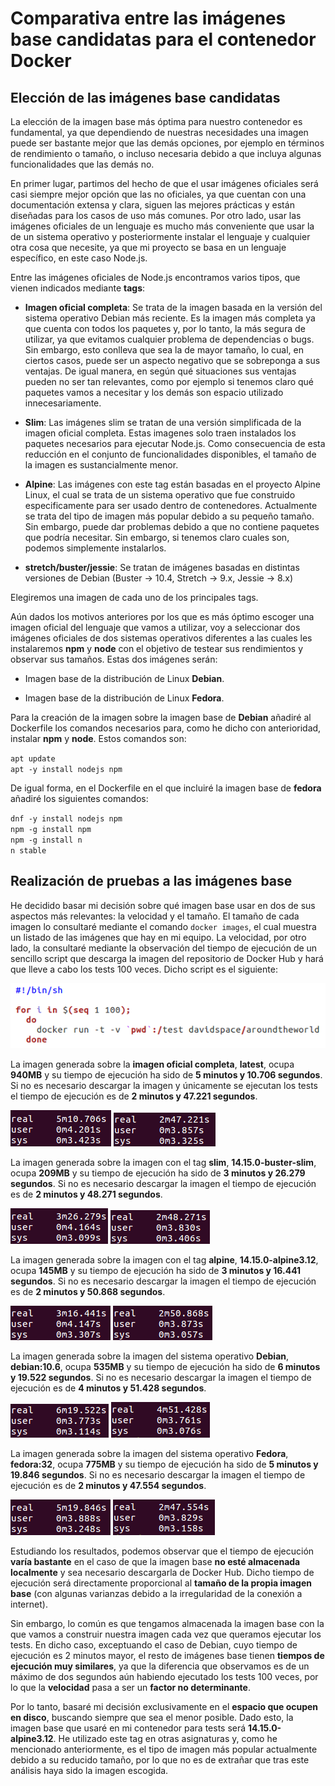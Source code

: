 # Comparativa entre las imágenes base candidatas para el contenedor Docker

## Elección de las imágenes base candidatas

La elección de la imagen base más óptima para nuestro contenedor es fundamental, ya que dependiendo de nuestras necesidades una imagen puede ser bastante mejor que las demás opciones, por ejemplo en términos de rendimiento o tamaño, o incluso necesaria debido a que incluya algunas funcionalidades que las demás no. 

En primer lugar, partimos del hecho de que el usar imágenes oficiales será casi siempre mejor opción que las no oficiales, ya que cuentan con una documentación extensa y clara, siguen las mejores prácticas y están diseñadas para los casos de uso más comunes. Por otro lado, usar las imágenes oficiales de un lenguaje es mucho más conveniente que usar la de un sistema operativo y posteriormente instalar el lenguaje y cualquier otra cosa que necesite, ya que mi proyecto se basa en un lenguaje específico, en este caso Node.js.

Entre las imágenes oficiales de Node.js encontramos varios tipos, que vienen indicados mediante **tags**:

- **Imagen oficial completa**: Se trata de la imagen basada en la versión del sistema operativo Debian más reciente. Es la imagen más completa ya que cuenta con todos los paquetes y, por lo tanto, la más segura de utilizar, ya que evitamos cualquier problema de dependencias o bugs. Sin embargo, esto conlleva que sea la de mayor tamaño, lo cual, en ciertos casos, puede ser un aspecto negativo que se sobreponga a sus ventajas. De igual manera, en según qué situaciones sus ventajas pueden no ser tan relevantes, como por ejemplo si tenemos claro qué paquetes vamos a necesitar y los demás son espacio utilizado innecesariamente.

- **Slim**: Las imágenes slim se tratan de una versión simplificada de la imagen oficial completa. Estas imagenes solo traen instalados los paquetes necesarios para ejecutar Node.js. Como consecuencia de esta reducción en el conjunto de funcionalidades disponibles, el tamaño de la imagen es sustancialmente menor.

- **Alpine**: Las imágenes con este tag están basadas en el proyecto Alpine Linux, el cual se trata de un sistema operativo que fue construido especificamente para ser usado dentro de contenedores. Actualmente se trata del tipo de imagen más popular debido a su pequeño tamaño. Sin embargo, puede dar problemas debido a que no contiene paquetes que podría necesitar. Sin embargo, si tenemos claro cuales son, podemos simplemente instalarlos.

- **stretch/buster/jessie**: Se tratan de imágenes basadas en distintas versiones de Debian (Buster -> 10.4, Stretch -> 9.x, Jessie -> 8.x)

Elegiremos una imagen de cada uno de los principales tags.

Aún dados los motivos anteriores por los que es más óptimo escoger una imagen oficial del lenguaje que vamos a utilizar, voy a seleccionar dos imágenes oficiales de dos sistemas operativos diferentes a las cuales les instalaremos **npm** y **node** con el objetivo de testear sus rendimientos y observar sus tamaños. Estas dos imágenes serán:

- Imagen base de la distribución de Linux **Debian**.

- Imagen base de la distribución de Linux **Fedora**.

Para la creación de la imagen sobre la imagen base de **Debian** añadiré al Dockerfile los comandos necesarios para, como he dicho con anterioridad, instalar **npm** y **node**. Estos comandos son:

`apt update`\
`apt -y install nodejs npm`

De igual forma, en el Dockerfile en el que incluiré la imagen base de **fedora** añadiré los siguientes comandos:

`dnf -y install nodejs npm`\
`npm -g install npm`\
`npm -g install n`\
`n stable`

## Realización de pruebas a las imágenes base

He decidido basar mi decisión sobre qué imagen base usar en dos de sus aspectos más relevantes: la velocidad y el tamaño. El tamaño de cada imagen lo consultaré mediante el comando `docker images`, el cual muestra un listado de las imágenes que hay en mi equipo. La velocidad, por otro lado, la consultaré mediante la observación del tiempo de ejecución de un sencillo script que descarga la imagen del repositorio de Docker Hub y hará que lleve a cabo los tests 100 veces. Dicho script es el siguiente:

![Script de prueba](https://github.com/Davidspace/AroundTheWorld/blob/master/docs/imagenes/prueba_imagenes.png)


La imagen generada sobre la **imagen oficial completa**, **latest**, ocupa **940MB** y su tiempo de ejecución ha sido de **5 minutos y 10.706 segundos**. Si no es necesario descargar la imagen y únicamente se ejecutan los tests el tiempo de ejecución es de **2 minutos y 47.221 segundos**.

![Tiempo de ejecución de la imagen base completa](https://github.com/Davidspace/AroundTheWorld/blob/master/docs/imagenes/node-latest.png) ![Tiempo de ejecución de la imagen base completa ya descargada](https://github.com/Davidspace/AroundTheWorld/blob/master/docs/imagenes/node-latest-downloaded.png)
 

La imagen generada sobre la imagen con el tag **slim**, **14.15.0-buster-slim**, ocupa **209MB** y su tiempo de ejecución ha sido de **3 minutos y 26.279 segundos**. Si no es necesario descargar la imagen el tiempo de ejecución es de **2 minutos y 48.271 segundos**.

![Tiempo de ejecución de la imagen base slim](https://github.com/Davidspace/AroundTheWorld/blob/master/docs/imagenes/slim.png) ![Tiempo de ejecución de la imagen base slim ya descargada](https://github.com/Davidspace/AroundTheWorld/blob/master/docs/imagenes/slim-downloaded.png)


La imagen generada sobre la imagen con el tag **alpine**, **14.15.0-alpine3.12**, ocupa **145MB** y su tiempo de ejecución ha sido de **3 minutos y 16.441 segundos**. Si no es necesario descargar la imagen el tiempo de ejecución es de **2 minutos y 50.868 segundos**.

![Tiempo de ejecución de la imagen base alpine](https://github.com/Davidspace/AroundTheWorld/blob/master/docs/imagenes/alpine.png) ![Tiempo de ejecución de la imagen base alpine ya descargada](https://github.com/Davidspace/AroundTheWorld/blob/master/docs/imagenes/alpine-downloaded.png)


La imagen generada sobre la imagen del sistema operativo **Debian**, **debian:10.6**, ocupa **535MB** y su tiempo de ejecución ha sido de **6 minutos y 19.522 segundos**. Si no es necesario descargar la imagen el tiempo de ejecución es de **4 minutos y 51.428 segundos**.

![Tiempo de ejecución de la imagen base Debian](https://github.com/Davidspace/AroundTheWorld/blob/master/docs/imagenes/debian.png) ![Tiempo de ejecución de la imagen base Debian ya descargada](https://github.com/Davidspace/AroundTheWorld/blob/master/docs/imagenes/debian-downloaded.png)


La imagen generada sobre la imagen del sistema operativo **Fedora**, **fedora:32**, ocupa **775MB** y su tiempo de ejecución ha sido de **5 minutos y 19.846 segundos**. Si no es necesario descargar la imagen el tiempo de ejecución es de **2 minutos y 47.554 segundos**.

![Tiempo de ejecución de la imagen base fedora](https://github.com/Davidspace/AroundTheWorld/blob/master/docs/imagenes/fedora.png) ![Tiempo de ejecución de la imagen base fedora ya descargada](https://github.com/Davidspace/AroundTheWorld/blob/master/docs/imagenes/fedora-downloaded.png)


Estudiando los resultados, podemos observar que el tiempo de ejecución **varía bastante** en el caso de que la imagen base **no esté almacenada localmente** y sea necesario descargarla de Docker Hub. Dicho tiempo de ejecución será directamente proporcional al **tamaño de la propia imagen base** (con algunas varianzas debido a la irregularidad de la conexión a internet).

Sin embargo, lo común es que tengamos almacenada la imagen base con la que vamos a construir nuestra imagen cada vez que queramos ejecutar los tests. En dicho caso, exceptuando el caso de Debian, cuyo tiempo de ejecución es 2 minutos mayor, el resto de imágenes base tienen **tiempos de ejecución muy similares**, ya que la diferencia que observamos es de un máximo de dos segundos aún habiendo ejecutado los tests 100 veces, por lo que la **velocidad** pasa a ser un **factor no determinante**. 

Por lo tanto, basaré mi decisión exclusivamente en el **espacio que ocupen en disco**, buscando siempre que sea el menor posible. Dado esto, la imagen base que usaré en mi contenedor para tests será **14.15.0-alpine3.12**. He utilizado este tag en otras asignaturas y, como he mencionado anteriormente, es el tipo de imagen más popular actualmente debido a su reducido tamaño, por lo que no es de extrañar que tras este análisis haya sido la imagen escogida.
